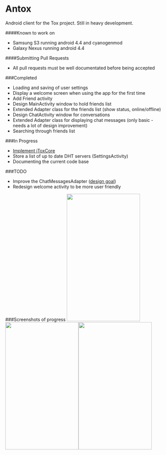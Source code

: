 Antox
=====

Android client for the Tox project. Still in heavy development. 

####Known to work on
* Samsung S3 running android 4.4 and cyanogenmod
* Galaxy Nexus running android 4.4

####Submitting Pull Requests
- All pull requests must be well documentated before being accepted

###Completed

- Loading and saving of user settings
- Display a welcome screen when using the app for the first time
- Add Friend activity
- Design MainActivity window to hold friends list
- Extended Adapter class for the friends list (show status, online/offline)
- Design ChatActivity window for conversations 
- Extended Adapter class for displaying chat messages (only basic - needs a lot of design improvement)
- Searching through friends list

###In Progress

- [Implement jToxCore](https://github.com/Tox/jToxcore)
- Store a list of up to date DHT servers (SettingsActivity)
- Documenting the current code base

###TODO

- Improve the ChatMessagesAdapter ([design goal](http://assets.hardwarezone.com/img/2013/11/messages.jpg)) 
- Redesign welcome activity to be more user friendly

###Screenshots of progress
<img src="http://i.imgur.com/DQSxfjC.png" width="230px" height="400px"/><img src="http://i.imgur.com/JfX9ZgJ.png" width="230px" height="400px"/><img src="http://i.imgur.com/qQmpODj.png" width="230px" height="400px"/>

